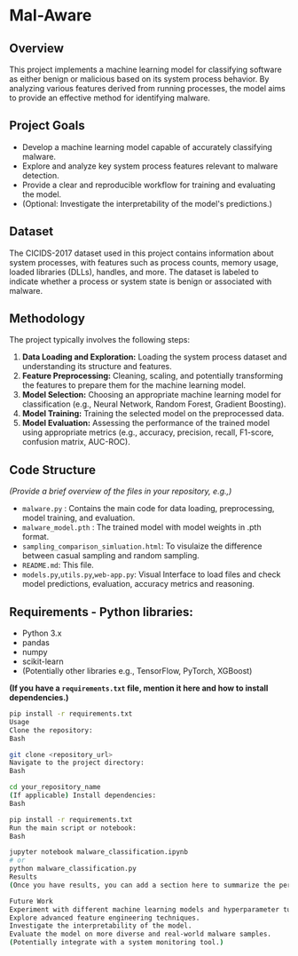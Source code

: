 # Mal-Aware

## Overview

This project implements a machine learning model for classifying software as either benign or malicious based on its system process behavior. By analyzing various features derived from running processes, the model aims to provide an effective method for identifying malware.

## Project Goals

* Develop a machine learning model capable of accurately classifying malware.
* Explore and analyze key system process features relevant to malware detection.
* Provide a clear and reproducible workflow for training and evaluating the model.
* (Optional: Investigate the interpretability of the model's predictions.)

## Dataset

The CICIDS-2017 dataset used in this project contains information about system processes, with features such as process counts, memory usage, loaded libraries (DLLs), handles, and more. The dataset is labeled to indicate whether a process or system state is benign or associated with malware.


## Methodology

The project typically involves the following steps:

1.  **Data Loading and Exploration:** Loading the system process dataset and understanding its structure and features.
2.  **Feature Preprocessing:** Cleaning, scaling, and potentially transforming the features to prepare them for the machine learning model.
3.  **Model Selection:** Choosing an appropriate machine learning model for classification (e.g., Neural Network, Random Forest, Gradient Boosting).
4.  **Model Training:** Training the selected model on the preprocessed data.
5.  **Model Evaluation:** Assessing the performance of the trained model using appropriate metrics (e.g., accuracy, precision, recall, F1-score, confusion matrix, AUC-ROC).


## Code Structure

*(Provide a brief overview of the files in your repository, e.g.,)*

* `malware.py` : Contains the main code for data loading, preprocessing, model training, and evaluation.
* `malware_model.pth` : The trained model with model weights in .pth format.
* `sampling_comparison_simluation.html`: To visulaize the difference between casual sampling and random sampling.
* `README.md`: This file.
* `models.py`,`utils.py`,`web-app.py`: Visual Interface to load files and check model predictions, evaluation, accuracy metrics and reasoning.

## Requirements - Python libraries:

* Python 3.x
* pandas
* numpy
* scikit-learn
* (Potentially other libraries e.g., TensorFlow, PyTorch, XGBoost)

**(If you have a `requirements.txt` file, mention it here and how to install dependencies.)**

```bash
pip install -r requirements.txt
Usage
Clone the repository:
Bash

git clone <repository_url>
Navigate to the project directory:
Bash

cd your_repository_name
(If applicable) Install dependencies:
Bash

pip install -r requirements.txt
Run the main script or notebook:
Bash

jupyter notebook malware_classification.ipynb
# or
python malware_classification.py
Results
(Once you have results, you can add a section here to summarize the performance of your model on the malware classification task. Include key metrics like accuracy, F1-score, etc.)

Future Work
Experiment with different machine learning models and hyperparameter tuning.
Explore advanced feature engineering techniques.
Investigate the interpretability of the model.
Evaluate the model on more diverse and real-world malware samples.
(Potentially integrate with a system monitoring tool.)
